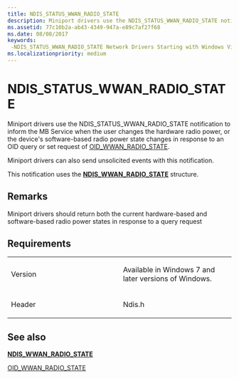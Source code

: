 ```yaml
---
title: NDIS_STATUS_WWAN_RADIO_STATE
description: Miniport drivers use the NDIS_STATUS_WWAN_RADIO_STATE notification to inform the MB Service when the user changes the hardware radio power, or the device's software-based radio power state changes in response to an OID query or set request of OID_WWAN_RADIO_STATE. Miniport drivers can also send unsolicited events with this notification.This notification uses the NDIS_WWAN_RADIO_STATE structure.
ms.assetid: 77c10b2a-ab43-4349-947a-e89c7af27f68
ms.date: 08/08/2017
keywords: 
 -NDIS_STATUS_WWAN_RADIO_STATE Network Drivers Starting with Windows Vista
ms.localizationpriority: medium
---
```


# NDIS\_STATUS\_WWAN\_RADIO\_STATE


Miniport drivers use the NDIS\_STATUS\_WWAN\_RADIO\_STATE notification to inform the MB Service when the user changes the hardware radio power, or the device's software-based radio power state changes in response to an OID query or set request of [OID\_WWAN\_RADIO\_STATE](oid-wwan-radio-state.md).

Miniport drivers can also send unsolicited events with this notification.

This notification uses the [**NDIS\_WWAN\_RADIO\_STATE**](/windows-hardware/drivers/ddi/ndiswwan/ns-ndiswwan-_ndis_wwan_radio_state) structure.

Remarks
-------

Miniport drivers should return both the current hardware-based and software-based radio power states in response to a query request

Requirements
------------

<table>
<colgroup>
<col width="50%" />
<col width="50%" />
</colgroup>
<tbody>
<tr class="odd">
<td><p>Version</p></td>
<td><p>Available in Windows 7 and later versions of Windows.</p></td>
</tr>
<tr class="even">
<td><p>Header</p></td>
<td>Ndis.h</td>
</tr>
</tbody>
</table>

## See also


[**NDIS\_WWAN\_RADIO\_STATE**](/windows-hardware/drivers/ddi/ndiswwan/ns-ndiswwan-_ndis_wwan_radio_state)

[OID\_WWAN\_RADIO\_STATE](oid-wwan-radio-state.md)

 


